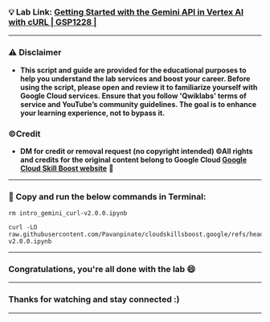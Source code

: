 
### 💡 Lab Link: [Getting Started with the Gemini API in Vertex AI with cURL | GSP1228 | ](https://www.cloudskillsboost.google/focuses/87316?parent=catalog)



---

### ⚠️ Disclaimer
- **This script and guide are provided for the educational purposes to help you understand the lab services and boost your career. Before using the script, please open and review it to familiarize yourself with Google Cloud services. Ensure that you follow 'Qwiklabs' terms of service and YouTube’s community guidelines. The goal is to enhance your learning experience, not to bypass it.**

### ©Credit
- **DM for credit or removal request (no copyright intended) ©All rights and credits for the original content belong to Google Cloud [Google Cloud Skill Boost website](https://www.cloudskillsboost.google/)** 🙏

---

### 🚀 Copy and run the below commands in Terminal:

```
rm intro_gemini_curl-v2.0.0.ipynb

curl -LO raw.githubusercontent.com/Pavanpinate/cloudskillsboost.google/refs/heads/main/Getting%20Started%20with%20the%20Gemini%20API%20in%20Vertex%20AI%20with%20cURL/intro_gemini_curl-v2.0.0.ipynb
```

---

### Congratulations, you're all done with the lab 😄

---


### Thanks for watching and stay connected :)
---

